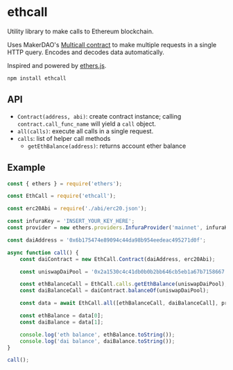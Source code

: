 # ethcall

Utility library to make calls to Ethereum blockchain.

Uses MakerDAO's [Multicall contract](0x5e227ad1969ea493b43f840cff78d08a6fc17796) to make multiple requests in a single HTTP query. Encodes and decodes data automatically.

Inspired and powered by [ethers.js](https://github.com/ethers-io/ethers.js/).

```
npm install ethcall
```

## API

* `Contract(address, abi)`: create contract instance; calling `contract.call_func_name` will yield a `call` object.
* `all(calls)`: execute all calls in a single request.
* `calls`: list of helper call methods
  * `getEthBalance(address)`: returns account ether balance

## Example

```js
const { ethers } = require('ethers');

const EthCall = require('ethcall');

const erc20Abi = require('./abi/erc20.json');

const infuraKey = 'INSERT_YOUR_KEY_HERE';
const provider = new ethers.providers.InfuraProvider('mainnet', infuraKey);

const daiAddress = '0x6b175474e89094c44da98b954eedeac495271d0f';

async function call() {
	const daiContract = new EthCall.Contract(daiAddress, erc20Abi);

	const uniswapDaiPool = '0x2a1530c4c41db0b0b2bb646cb5eb1a67b7158667';

	const ethBalanceCall = EthCall.calls.getEthBalance(uniswapDaiPool);
	const daiBalanceCall = daiContract.balanceOf(uniswapDaiPool);

	const data = await EthCall.all([ethBalanceCall, daiBalanceCall], provider);

	const ethBalance = data[0];
	const daiBalance = data[1];

	console.log('eth balance', ethBalance.toString());
	console.log('dai balance', daiBalance.toString());
}

call();

```

